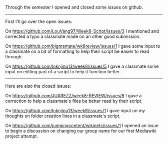 Through the semester I opened and closed some issues on github.

------------------------------

First I'll go over the open issues:

On https://github.com/LouVang97/Week8-Script/issues/3 I mentioned and corrected a typo a classmate made on an other good submission.

On https://github.com/bigmantate/wk8review/issues/1 I gave some input to a classmate on a bit of formatting to help their script be easier to read through.

On https://github.com/loknjinu13/week8/issues/5 I gave a classmate some input on editing part of a script to help it function better.

------------------------------

Here are also the closed issues:

On https://github.com/JUAREZZ/week8-REVIEW/issues/8 I gave a correction to help a classmate's files be better read by their script.

On https://github.com/loknjinu13/week8/issues/1 I gave input on my thoughts on folder creation lines in a classmate's script.

On https://github.com/jumpingcontent/wikinets/issues/1 I opened an issue to begin a discussion on changing our group name for our first Mediawiki project attempt.
